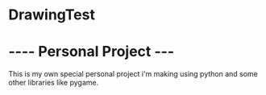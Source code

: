 # DrawingTest

# ---- Personal Project --- #
This is my own special personal project i'm making using python and some other libraries like pygame.
